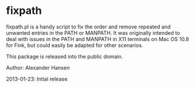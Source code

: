 fixpath
=======

fixpath.pl is a handy script to fix the order and remove repeated and unwanted entries
in the PATH or MANPATH.  It was originally intended to deal with issues in the PATH
and MANPATH in X11 terminals on Mac OS 10.8 for Fink, but could easily be adapted for
other scenarios.

This package is released into the public domain.

Author: Alexander Hansen

2013-01-23:	Intial release



